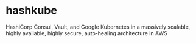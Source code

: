 # hashkube
HashiCorp Consul, Vault, and Google Kubernetes in a massively scalable, highly available, highly secure, auto-healing architecture in AWS
